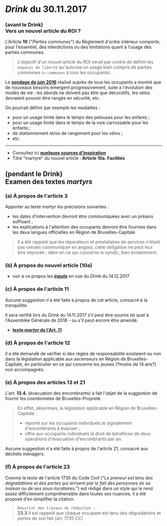 # *Drink* du 30.11.2017

### (avant le Drink)<br>Vers un nouvel article du ROI ?

L'Article **10** ("*Parties communes*") du Règlement d'ordre intérieur comporte, pour l'essentiel, des interdictions ou des limitations quant à l'usage des parties communes.

> L'objectif d'un nouvel article du ROI serait par contre de définir les `espaces de liberté` qu'autorise un usage bien compris de parties communes (= `communes` à tous les occupants) .

Le [**sondage de juin 2016**](Sondage_2016.pdf) réalisé auprès de tous les occupants a montré que de nouveaux besoins émergent progressivement, suite à l'évolution des modes de vie : les abords ne doivent pas être que décoratifs, les vélos devraient pouvoir être rangés en sécurité, etc.

On pourrait définir par exemple les modalités :  
* pour un usage limité dans le temps des pelouses pour les enfants ;
* pour un usage limité dans le temps de la voie carrossable pour les enfants ;
* de stationnement et/ou de rangement pour les vélos ;
* etc.

---

* Consultez ici [**quelques sources d'inspiration**](Art_10a_sources.md)
* Titre "martyre" du nouvel article : **Article 10a. Facilités** 

## (pendant le Drink)<br>Examen des textes *martyrs*

### (a) &Agrave; propos de l'article 3

Apporter au texte *martyr* les précisions suivantes :

* les dates d'intervention devront être communiquées avec un préavis suffisant ;
* les explications à l'attention des occupants devront être fournies dans les deux langues officielles en Région de Bruxelles-Capitale

> Il a été rappelé que les réparateurs et prestataires de services n'étant pas censés communiquer en anglais, cette obligation ne peut leur être imposée ; idem en ce qui concerne le syndic, bien évidemment.

### (b) &Agrave; propos du nouvel article (10a)

* voir à ce propos les **[*inputs*](Drink_20171214.md)** en vue du *Drink* du 14.12.2017

### (c) &Agrave; propos de l'article 11

Aucune suggestion n'a été faite à propos de cet article, consacré à la tranquillité.

Il sera vérifié lors du *Drink* du 14.11.2017 s'il peut être soumis tel quel à l'Assemblée Générale de 2018 - ou s'il peut encore être amendé.

* [**texte *martyr* de l'Art. 11**](Art_11.md)

### (d) &Agrave; propos de l'article 12

Il a été demandé de vérifier si des règles de responsabilité existaient ou non dans la législation applicable aux ascenseurs en Région de Bruxelles-Capitale, en particulier en ce qui concerne les jeunes (?moins de 14 ans?) non accompagnés.

### (e) &Agrave; propos des articles 13 et 21

L'art. **13.4.** (évacuation des encombrants) a fait l'objet de la suggestion de fournir les coordonnées de Bruxelles-Propreté.

> En effet, désormais, la législation applicable en Région de Bruxelles-Capitale :  
> * reporte sur les occupants individuels le signalement d'encombrants à évacuer ;
> * offre aux occupants individuels le droit de bénéficier de deux opérations d'évacuation d'encombrants par an.

Aucune suggestion n'a été faite à propos de l'article 21, consacré aux déchets ménagers.

### (f) &Agrave; propos de l'article 23

Comme le texte de l'article 1735 du Code Civil ("*Le preneur est tenu des dégradations et des pertes qui arrivent par le fait des personnes de sa maison ou de ses sous-locataires.*") est rédigé dans un style qui le rend assez difficilement compréhensible dans toutes ses nuances, il a été proposé d'en simplifier la citation.

> `Résultat des travaux de rédaction :`  
> **23.3** Il est rappelé que chaque occupant est tenu des dégradations et pertes de son fait (art. 1735 CC)

